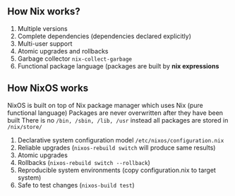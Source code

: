 ## How Nix works?

1. Multiple versions
2. Complete dependencies (dependencies declared explicitly)
3. Multi-user support
4. Atomic upgrades and rollbacks
5. Garbage collector `nix-collect-garbage` 
6. Functional package language (packages are built by **nix expressions**

## How NixOS works

NixOS is built on top of Nix package manager which uses Nix (pure functional language)
Packages are never overwritten after they have been built
There is no `/bin, /sbin, /lib, /usr` instead all packages are stored in `/nix/store/`

1. Declarative system configuration model `/etc/nixos/configuration.nix`
2. Reliable upgrades (`nixos-rebuild switch` will produce same results)
3. Atomic upgrades
4. Rollbacks (`nixos-rebuild switch --rollback`)
5. Reproducible system environments (copy configuration.nix to target system)
6. Safe to test changes (`nixos-build test`)
